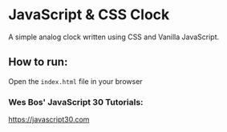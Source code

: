 # JavaScript & CSS Clock

A simple analog clock written using CSS and Vanilla JavaScript.

## How to run:
Open the `index.html` file in your browser

### Wes Bos' JavaScript 30 Tutorials:
https://javascript30.com